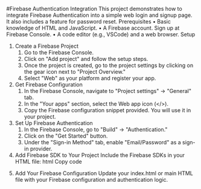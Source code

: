 #Firebase Authentication Integration
This project demonstrates how to integrate Firebase Authentication into a simple web login and signup page. It also includes a feature for password reset.
Prerequisites
    •	Basic knowledge of HTML and JavaScript.
    •	A Firebase account. Sign up at Firebase Console.
    •	A code editor (e.g., VSCode) and a web browser.
Setup
1. Create a Firebase Project
    1.	Go to the Firebase Console.
    2.	Click on "Add project" and follow the setup steps.
    3.	Once the project is created, go to the project settings by clicking on the gear icon next to "Project Overview."
    4.	Select "Web" as your platform and register your app.
2. Get Firebase Configuration
    1.	In the Firebase Console, navigate to "Project settings" -> "General" tab.
    2.	In the "Your apps" section, select the Web app icon (</>).
    3.	Copy the Firebase configuration snippet provided. You will use it in your project.
3. Set Up Firebase Authentication
    1.	In the Firebase Console, go to "Build" -> "Authentication."
    2.	Click on the "Get Started" button.
    3.	Under the "Sign-in Method" tab, enable "Email/Password" as a sign-in provider.
4. Add Firebase SDK to Your Project
Include the Firebase SDKs in your HTML file:
html
Copy code
<script src="https://www.gstatic.com/firebasejs/9.6.10/firebase-app.js"></script>
<script src="https://www.gstatic.com/firebasejs/9.6.10/firebase-auth.js"></script>
5. Add Your Firebase Configuration
Update your index.html or main HTML file with your Firebase configuration and authentication logic.
